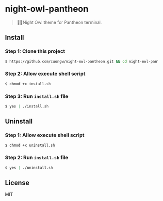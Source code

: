 # night-owl-pantheon

> 🌌🦉Night Owl theme for Pantheon terminal.

## Install

### Step 1: Clone this project

```sh
$ https://github.com/cuongw/night-owl-pantheon.git && cd night-owl-pantheon
```

### Step 2: Allow execute shell script

```sh
$ chmod +x install.sh
```

### Step 3: Run `install.sh` file

```sh
$ yes | ./install.sh
```

## Uninstall

### Step 1: Allow execute shell script

```sh
$ chmod +x uninstall.sh
```

### Step 2: Run `install.sh` file

```sh
$ yes | ./uninstall.sh
```

## License

MIT
